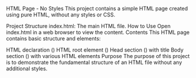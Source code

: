 HTML Page - No Styles
This project contains a simple HTML page created using pure HTML, without any styles or CSS.

Project Structure
index.html: The main HTML file.
How to Use
Open index.html in a web browser to view the content.
Contents
This HTML page contains basic structure and elements:

HTML declaration (<!DOCTYPE html>)
HTML root element (<html>)
Head section (<head>) with title
Body section (<body>) with various HTML elements
Purpose
The purpose of this project is to demonstrate the fundamental structure of an HTML file without any additional styles.
